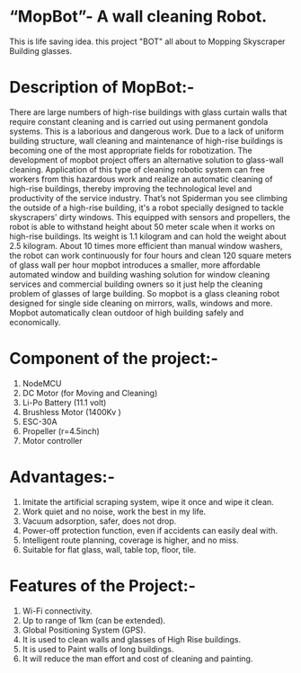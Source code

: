# “MopBot”- A wall cleaning Robot.
This is life saving idea. this project "BOT" all about to Mopping Skyscraper Building glasses.
# Description of MopBot:-
There are large numbers of high-rise buildings with glass curtain walls that require constant cleaning and is carried out using permanent gondola systems. This is a laborious and dangerous work. Due to a lack of uniform building structure, wall cleaning and maintenance of high-rise buildings is becoming one of the most appropriate fields for robotization. The development of mopbot project offers an alternative solution to glass-wall cleaning. 
Application of this type of cleaning robotic system can free workers from this hazardous work and realize an automatic cleaning of high-rise buildings, thereby improving the technological level and productivity of the service industry. That’s not Spiderman you see climbing the outside of a high-rise building, it's a robot specially designed to tackle skyscrapers' dirty windows. 
This equipped with sensors and propellers, the robot is able to withstand height about 50 meter scale when it works on high-rise buildings. Its weight is 1.1 kilogram and can hold the weight about 2.5 kilogram. About 10 times more efficient than manual window washers, the robot can work continuously for four hours and clean 120 square meters of glass wall per hour mopbot introduces a smaller, more affordable automated window and building washing solution for window cleaning services and commercial building owners so it just help the cleaning problem of glasses of large building. So mopbot is a glass cleaning robot designed for single side cleaning on mirrors, walls, windows and more. Mopbot automatically clean outdoor of high building safely and economically.
# Component of the project:-
1.	NodeMCU
2.	DC Motor (for Moving and Cleaning)
3.	Li-Po Battery (11.1 volt)
4.	Brushless Motor (1400Kv )
5.	ESC-30A
6.	Propeller (r=4.5inch)
7.	Motor controller
# Advantages:-
1.	Imitate the artificial scraping system, wipe it once and wipe it clean.
2.	Work quiet and no noise, work the best in my life.
3.	Vacuum adsorption, safer, does not drop.
4.	Power-off protection function, even if accidents can easily deal with.
5.	Intelligent route planning, coverage is higher, and no miss.
6.	Suitable for flat glass, wall, table top, floor, tile.
# Features of the Project:-
1.	Wi-Fi connectivity.
2.	Up to range of 1km (can be extended).
3.	Global Positioning System (GPS).
4.	It is used to clean walls and glasses of High Rise buildings.
5.	It is used to Paint walls of long buildings.
6.	It will reduce the man effort and cost of cleaning and painting.
